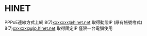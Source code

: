 # HINET

PPPoE連線方式上網
8(7)xxxxxxx@hinet.net 取得動態IP (原有帳號格式)
8(7)xxxxxxx@ip.hinet.net 取得固定IP 僅限一台電腦使用



